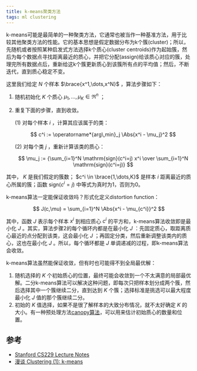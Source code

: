 ```yaml
---
title: k-means聚类方法
tags: ml clustering
---
```


k-means可能是最简单的一种聚类方法，它通常也被当作一种基准方法，用于比较其他聚类方法的性能。它的基本思想是假定数据分布为k个簇(cluster)；所以，先随机或者按照某种启发式方法选择k个质心(cluster centroids)作为起始簇，然后为每个数据点寻找距离最近的质心，并把它分配(assign)给该质心对应的簇，处理完所有数据点后，重新给这k个簇更新质心到该簇所有点的平均值；然后，不断迭代，直到质心稳定不变。

这里我们给定 $N$ 个样本  $\brace{x^1,\dots,x^N}$ ，算法步骤如下：

1.  随机初始化 $K$ 个质心 $\mu_1,\dots,\mu_K \in \Re^n$ ；
2.  重复下面的步骤，直到收敛。

    (1) 对每个样本 $i$ ，计算其应该属于的类：

    $$
    c^i := \operatorname*{arg\,min}_j \Abs{x^i - \mu_j}^2
    $$

    (2) 对每个类 $j$ ，重新计算该类的质心：

    $$
    \mu_j := {\sum_{i=1}^N \mathrm{sign}(c^i=j) x^i \over \sum_{i=1}^N \mathrm{sign}(c^i=j)}
    $$

其中， $K$ 是我们假定的簇数； $c^i \in \brace{1,\dots,K}$ 是样本 $i$ 距离最近的质心所属的簇；函数 $\mathrm{sign}(c^i=j)$ 中等式为真时为1，否则为0。

k-means算法一定能保证收敛吗？形式化定义distortion function：

$$
J(c,\mu) = \sum_{i=1}^N \Abs{x^i - \mu_{c^i}}^2
$$

其中，函数 $J$ 表示每个样本 $x^i$ 到相应质心 $c^i$ 的平方和，k-means算法收敛即是最小化 $J$ 。其实，算法步骤2的每个循环内都是在最小化 $J$ ：先固定质心，取距离质心最近的点分配到该类，这会最小化 $J$ ；再固定分类，然后重新调整该类内的质心，这也在最小化 $J$ 。所以，每个循环都是 $J$ 单调递减的过程，即k-means算法会收敛。

k-means算法虽然能保证收敛，但有时也可能得不到全局最优解：

1. 随机选择的 $K$ 个初始质心的位置，最终可能会收敛到一个不太满意的局部最优解。二分k-means算法可以解决这种问题，即每次只把样本划分成两个簇，然后选择其中一个簇继续二分，直到达到 $K$ 个簇；选择标准是挑选可以最大程度最小化 $J$ 值的那个簇继续二分。
2. 初始的 $K$ 值选择，如果不是很了解样本的大致分布情况，就不太好确定 $K$ 的大小。有一种预处理方法[canopy算法](https://cwiki.apache.org/confluence/display/MAHOUT/Canopy+Clustering)，可以用来估计初始质心的数量和位置。

## 参考

- [Stanford CS229 Lecture Notes](http://cs229.stanford.edu/notes/cs229-notes7a.pdf)
- [漫谈 Clustering (1): k-means](http://blog.pluskid.org/?p=17)
